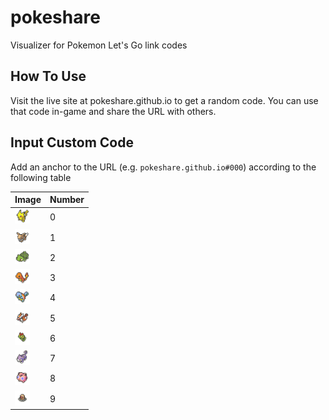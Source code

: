 # pokeshare
Visualizer for Pokemon Let's Go link codes

## How To Use
Visit the live site at pokeshare.github.io to get a random code. You can use
that code in-game and share the URL with others.

## Input Custom Code
Add an anchor to the URL (e.g. `pokeshare.github.io#000`) according to the
following table 

|Image|Number|
|---|---|
|<img src="assets/0.png" width=24px height=24px>|0|
|<img src="assets/1.png" width=24px height=24px>|1|
|<img src="assets/2.png" width=24px height=24px>|2|
|<img src="assets/3.png" width=24px height=24px>|3|
|<img src="assets/4.png" width=24px height=24px>|4|
|<img src="assets/5.png" width=24px height=24px>|5|
|<img src="assets/6.png" width=24px height=24px>|6|
|<img src="assets/7.png" width=24px height=24px>|7|
|<img src="assets/8.png" width=24px height=24px>|8|
|<img src="assets/9.png" width=24px height=24px>|9|